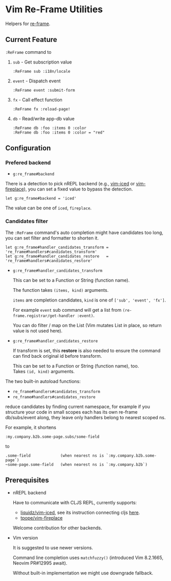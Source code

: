 Vim Re-Frame Utilities
======================

Helpers for [re-frame][].



## Current Feature

`:ReFrame` command to

1. `sub` - Get subscription value

    ```vim
    :ReFrame sub :i18n/locale
    ```

2. `event` - Dispatch event

    ```vim
    :ReFrame event :submit-form
    ```

3. `fx` - Call effect function

    ```vim
    :ReFrame fx :reload-page!
    ```

4. `db` - Read/write app-db value

    ```vim
    :ReFrame db :foo :items 0 :color
    :ReFrame db :foo :items 0 :color = "red"
    ```



## Configuration

### Prefered backend

- `g:re_frame#backend`

There is a detection to pick nREPL backend (e.g., [vim-iced][] or [vim-fireplace][]),
you can set a fixed value to bypass the detection.

```vim
let g:re_frame#backend = 'iced'
```

The value can be one of `iced`, `fireplace`.


### Candidates filter

The `:ReFrame` command's auto completion might have candidates too long, you
can set filter and formatter to shorten it.

```vim
let g:re_frame#handler_candidates_transform = 're_frame#handlers#candidates_transform'
let g:re_frame#handler_candidates_restore   = 're_frame#handlers#candidates_restore'
```

- `g:re_frame#handler_candidates_transform`

  This can be set to a Function or String (function name).

  The function takes `(items, kind)` arguments.

  `items` are completion candidates, `kind` is one of `['sub', 'event', 'fx']`.

  For example `event` sub command will get a list from
  `(re-frame.registrar/get-handler :event)`.

  You can do filter / map on the List (Vim mutates List in place, so return
  value is not used here).

- `g:re_frame#handler_candidates_restore`

  If transform is set, this **restore** is also needed to ensure the command
  can find back original id before transform.

  This can be set to a Function or String (function name), too.  
  Takes `(id, kind)` arguments.

The two built-in autoload functions:

- `re_frame#handlers#candidates_transform`
- `re_frame#handlers#candidates_restore`

reduce candidates by finding current namespace, for example if you structure
your code in small scopes each has its own re-frame db/subs/event along, they
leave only handlers belong to nearest scoped ns.

For example, it shortens

    :my.company.b2b.some-page.subs/some-field

to

    .some-field             (when nearest ns is `:my.company.b2b.some-page`)
    ~some-page.some-field   (when nearest ns is `:my.company.b2b`)


## Prerequisites

- nREPL backend

  Have to communicate with CLJS REPL, currently supports:

  - [liquidz/vim-iced][vim-iced], see its instruction connecting cljs [here][vim-iced-shadow-cljs].
  - [tpope/vim-fireplace][vim-fireplace]

  Welcome contribution for other backends.
    

- Vim version

  It is suggested to use newer versions.

  Command line completion uses `matchfuzzy()` (introduced Vim 8.2.1665, Neovim PR#12995 await).

  Without built-in implementation we might use downgrade fallback.

  


[re-frame]: https://github.com/day8/re-frame
[vim-iced]: https://github.com/liquidz/vim-iced
[vim-iced-shadow-cljs]: https://liquidz.github.io/vim-iced/#clojurescript_shadow_cljs
[vim-fireplace]: https://github.com/tpope/vim-fireplace
